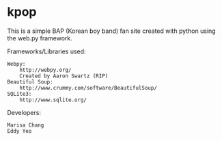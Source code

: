 kpop
====

This is a simple BAP (Korean boy band) fan site created with python using the web.py framework.

Frameworks/Libraries used:

    Webpy:
        http://webpy.org/ 
        Created by Aaron Swartz (RIP)
    Beautiful Soup:
        http://www.crummy.com/software/BeautifulSoup/
    SQLite3:
        http://www.sqlite.org/

Developers:

    Marisa Chang
    Eddy Yeo

